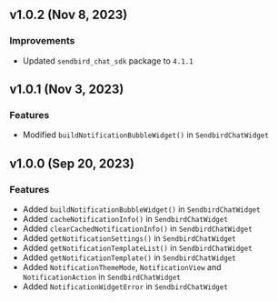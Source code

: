 ## v1.0.2 (Nov 8, 2023)

### Improvements
- Updated `sendbird_chat_sdk` package to `4.1.1`

## v1.0.1 (Nov 3, 2023)

### Features
- Modified `buildNotificationBubbleWidget()` in `SendbirdChatWidget`

## v1.0.0 (Sep 20, 2023)

### Features
- Added `buildNotificationBubbleWidget()` in `SendbirdChatWidget`
- Added `cacheNotificationInfo()` in `SendbirdChatWidget`
- Added `clearCachedNotificationInfo()` in `SendbirdChatWidget`
- Added `getNotificationSettings()` in `SendbirdChatWidget`
- Added `getNotificationTemplateList()` in `SendbirdChatWidget`
- Added `getNotificationTemplate()` in `SendbirdChatWidget`
- Added `NotificationThemeMode`, `NotificationView` and `NotificationAction` in `SendbirdChatWidget`
- Added `NotificationWidgetError` in `SendbirdChatWidget`
